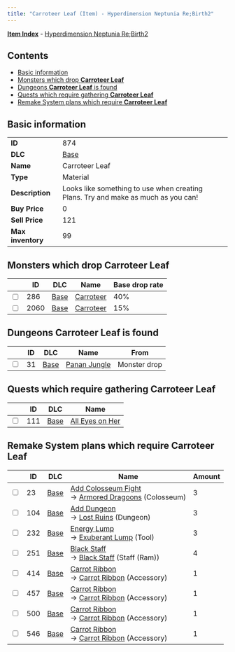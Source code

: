 ```yaml
---
title: "Carroteer Leaf (Item) - Hyperdimension Neptunia Re;Birth2"
---
```


[**Item Index**](/neptunia/rb2/item/index.html) - [Hyperdimension Neptunia Re;Birth2](/neptunia/rb2)

## Contents

- [Basic information](#basic-information)
- [Monsters which drop **Carroteer Leaf**](#monsters-which-drop-carroteer-leaf)
- [Dungeons **Carroteer Leaf** is found](#dungeons-carroteer-leaf-is-found)
- [Quests which require gathering **Carroteer Leaf**](#quests-which-require-gathering-carroteer-leaf)
- [Remake System plans which require **Carroteer Leaf**](#remake-system-plans-which-require-carroteer-leaf)

## Basic information

|   |   |
| -- | -- |
| **ID** | 874 |
| **DLC** | [Base](/neptunia/rb2/dlc/0-base.html) |
| **Name** | Carroteer Leaf |
| **Type** | Material |
| **Description** | Looks like something to use when creating Plans. Try and make as much as you can! |
| **Buy Price** | 0 |
| **Sell Price** | 121 |
| **Max inventory** | 99 |

## Monsters which drop **Carroteer Leaf**

|    | ID | DLC | Name | Base drop rate |
| -- | -- | --- | ---- | -------------- |
| <input type="checkbox" id="rb2-monster-0-286" class="trackbox" /> | 286 | [Base](/neptunia/rb2/dlc/0-base.html) | [Carroteer](/neptunia/rb2/monster/0-286-carroteer.html) | 40% |
| <input type="checkbox" id="rb2-monster-0-2060" class="trackbox" /> | 2060 | [Base](/neptunia/rb2/dlc/0-base.html) | [Carroteer](/neptunia/rb2/monster/0-2060-carroteer.html) | 15% |

## Dungeons **Carroteer Leaf** is found

|    | ID | DLC | Name | From |
| -- | -- | --- | ---- | ---- |
| <input type="checkbox" id="rb2-dungeon-0-31" class="trackbox" /> | 31 | [Base](/neptunia/rb2/dlc/0-base.html) | [Panan Jungle](/neptunia/rb2/dungeon/0-31-panan-jungle.html) | Monster drop |

## Quests which require gathering **Carroteer Leaf**

|    | ID | DLC | Name |
| -- | -- | --- | ---- |
| <input type="checkbox" id="rb2-quest-0-111" class="trackbox" /> | 111 | [Base](/neptunia/rb2/dlc/0-base.html) | [All Eyes on Her](/neptunia/rb2/quest/0-111-all-eyes-on-her.html) |

## Remake System plans which require **Carroteer Leaf**

|    | ID | DLC | Name | Amount |
| -- | -- | --- | ---- | ------ |
| <input type="checkbox" id="rb2-remake-0-23" class="trackbox" /> | 23 | [Base](/neptunia/rb2/dlc/0-base.html) | [Add Colosseum Fight](/neptunia/rb2/remake/0-23-add-colosseum-fight.html)<br />→ [Armored Dragoons](/neptunia/rb2/colosseum/0-2062-armored-dragoons.html) (Colosseum) | 3 |
| <input type="checkbox" id="rb2-remake-0-104" class="trackbox" /> | 104 | [Base](/neptunia/rb2/dlc/0-base.html) | [Add Dungeon](/neptunia/rb2/remake/0-104-add-dungeon.html)<br />→ [Lost Ruins](/neptunia/rb2/dungeon/0-32-lost-ruins.html) (Dungeon) | 3 |
| <input type="checkbox" id="rb2-remake-0-232" class="trackbox" /> | 232 | [Base](/neptunia/rb2/dlc/0-base.html) | [Energy Lump](/neptunia/rb2/remake/0-232-energy-lump.html)<br />→ [Exuberant Lump](/neptunia/rb2/item/0-37-exuberant-lump.html) (Tool) | 3 |
| <input type="checkbox" id="rb2-remake-0-251" class="trackbox" /> | 251 | [Base](/neptunia/rb2/dlc/0-base.html) | [Black Staff](/neptunia/rb2/remake/0-251-black-staff.html)<br />→ [Black Staff](/neptunia/rb2/item/0-1176-black-staff.html) (Staff (Ram)) | 4 |
| <input type="checkbox" id="rb2-remake-0-414" class="trackbox" /> | 414 | [Base](/neptunia/rb2/dlc/0-base.html) | [Carrot Ribbon](/neptunia/rb2/remake/0-414-carrot-ribbon.html)<br />→ [Carrot Ribbon](/neptunia/rb2/item/0-2331-carrot-ribbon.html) (Accessory) | 1 |
| <input type="checkbox" id="rb2-remake-0-457" class="trackbox" /> | 457 | [Base](/neptunia/rb2/dlc/0-base.html) | [Carrot Ribbon](/neptunia/rb2/remake/0-457-carrot-ribbon.html)<br />→ [Carrot Ribbon](/neptunia/rb2/item/0-2388-carrot-ribbon.html) (Accessory) | 1 |
| <input type="checkbox" id="rb2-remake-0-500" class="trackbox" /> | 500 | [Base](/neptunia/rb2/dlc/0-base.html) | [Carrot Ribbon](/neptunia/rb2/remake/0-500-carrot-ribbon.html)<br />→ [Carrot Ribbon](/neptunia/rb2/item/0-2447-carrot-ribbon.html) (Accessory) | 1 |
| <input type="checkbox" id="rb2-remake-0-546" class="trackbox" /> | 546 | [Base](/neptunia/rb2/dlc/0-base.html) | [Carrot Ribbon](/neptunia/rb2/remake/0-546-carrot-ribbon.html)<br />→ [Carrot Ribbon](/neptunia/rb2/item/0-2513-carrot-ribbon.html) (Accessory) | 1 |